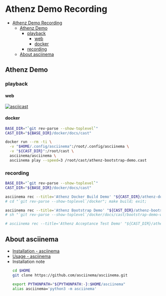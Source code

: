 
<a id="markdown-athenz-demo-recording" name="athenz-demo-recording"></a>
# Athenz Demo Recording

<!-- TOC -->

- [Athenz Demo Recording](#athenz-demo-recording)
    - [Athenz Demo](#athenz-demo)
        - [playback](#playback)
            - [web](#web)
            - [docker](#docker)
        - [recording](#recording)
    - [About asciinema](#about-asciinema)

<!-- /TOC -->

<a id="markdown-athenz-demo" name="athenz-demo"></a>
## Athenz Demo

<a id="markdown-playback" name="playback"></a>
### playback

<a id="markdown-web" name="web"></a>
#### web
[![asciicast](https://asciinema.org/a/D1F3SV50yp4v6IEbw7zRtHu2G.svg)](https://asciinema.org/a/D1F3SV50yp4v6IEbw7zRtHu2G)

<a id="markdown-docker" name="docker"></a>
#### docker

```bash
BASE_DIR="`git rev-parse --show-toplevel`"
CAST_DIR="${BASE_DIR}/docker/docs/cast"

docker run --rm -ti \
  -v "$HOME/.config/asciinema":/root/.config/asciinema \
  -v "${CAST_DIR}":/root/cast \
  asciinema/asciinema \
  asciinema play --speed=3 /root/cast/athenz-bootstrap-demo.cast
```

<a id="markdown-recording" name="recording"></a>
### recording

```bash
BASE_DIR="`git rev-parse --show-toplevel`"
CAST_DIR="${BASE_DIR}/docker/docs/cast"

asciinema rec --title='Athenz Docker Build Demo' "${CAST_DIR}/athenz-docker-build-demo.cast"
# cd "`git rev-parse --show-toplevel`/docker"; make build; exit;

asciinema rec --title='Athenz Bootstrap Demo' "${CAST_DIR}/athenz-bootstrap-demo.cast"
# sh "`git rev-parse --show-toplevel`/docker/docs/cast/bootstrap-demo-welcome-script.sh"

# asciinema rec --title='Athenz Acceptance Test Demo' "${CAST_DIR}/athenz-acceptance-test-demo.cast"
```

<a id="markdown-about-asciinema" name="about-asciinema"></a>
## About asciinema
- [Installation - asciinema](https://asciinema.org/docs/installation)
- [Usage - asciinema](https://asciinema.org/docs/usage)
- Installation note
    ```bash
    cd $HOME
    git clone https://github.com/asciinema/asciinema.git
    ```
    ```bash
    export PYTHONPATH="${PYTHONPATH:-}:$HOME/asciinema"
    alias asciinema='python3 -m asciinema'
    ```

